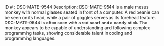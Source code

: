 ID # : DSC-MATE-9544
Description: DSC-MATE-9544 is a male rhesus monkey with normal glasses seated in front of a computer. A red beanie can be seen on its head, while a pair of goggles serves as its forehead feature. DSC-MATE-9544 is often seen with a red scarf and a candy stick. The monkey appears to be capable of understanding and following complex programming tasks, showing considerable talent in coding and programming languages.